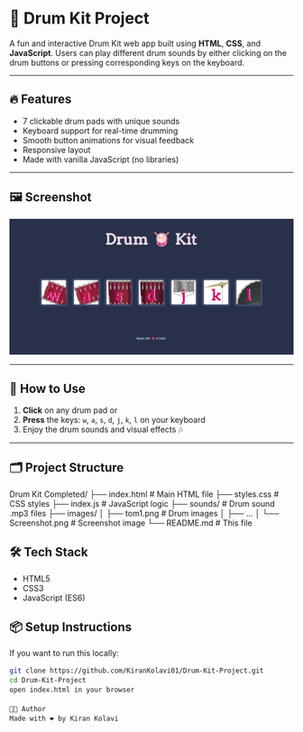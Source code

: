 # 🥁 Drum Kit Project

A fun and interactive Drum Kit web app built using **HTML**, **CSS**, and **JavaScript**. Users can play different drum sounds by either clicking on the drum buttons or pressing corresponding keys on the keyboard.

---

## 🔥 Features

- 7 clickable drum pads with unique sounds
- Keyboard support for real-time drumming
- Smooth button animations for visual feedback
- Responsive layout
- Made with vanilla JavaScript (no libraries)

---

## 🖼️ Screenshot

![Drum Kit Screenshot](images/Screenshot.png)

---

## 🚀 How to Use

1. **Click** on any drum pad or
2. **Press** the keys: `w`, `a`, `s`, `d`, `j`, `k`, `l` on your keyboard
3. Enjoy the drum sounds and visual effects 🎶

---

## 🗂️ Project Structure

Drum Kit Completed/
├── index.html # Main HTML file
├── styles.css # CSS styles
├── index.js # JavaScript logic
├── sounds/ # Drum sound .mp3 files
├── images/
│ ├── tom1.png # Drum images
│ ├── ...
│ └── Screenshot.png # Screenshot image
└── README.md # This file

## 🛠️ Tech Stack
- HTML5
- CSS3
- JavaScript (ES6)

## 📦 Setup Instructions

If you want to run this locally:
```bash
git clone https://github.com/KiranKolavi01/Drum-Kit-Project.git
cd Drum-Kit-Project
open index.html in your browser

🧑‍💻 Author
Made with ❤️ by Kiran Kolavi

